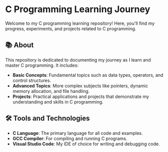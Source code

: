 # C Programming Learning Journey

Welcome to my C programming learning repository! Here, you'll find my progress, experiments, and projects related to C programming.

## 📚 About

This repository is dedicated to documenting my journey as I learn and master C programming. It includes:

- **Basic Concepts**: Fundamental topics such as data types, operators, and control structures.
- **Advanced Topics**: More complex subjects like pointers, dynamic memory allocation, and file handling.
- **Projects**: Practical applications and projects that demonstrate my understanding and skills in C programming.

## 🛠️ Tools and Technologies

- **C Language**: The primary language for all code and examples.
- **GCC Compiler**: For compiling and running C programs.
- **Visual Studio Code**: My IDE of choice for writing and debugging code.
